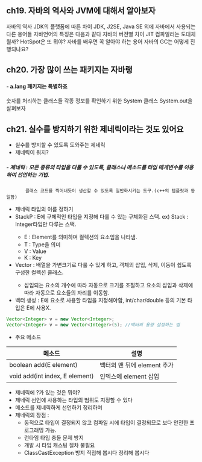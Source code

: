 ## ch19. 자바의 역사와 JVM에 대해서 알아보자
자바의 역사
JDK의 플랫폼에 따른 차이
JDK, J2SE, Java SE 외에 자바에서 사용되는 다른 용어들
자바언어의 특징은 다음과 같다
자바의 버전별 차이
JIT 컴파일러는 도대체 뭘까?
HotSpot은 또 뭐야?
자바를 배우면 꼭 알아야 하는 용어
자바의 GC는 어떻게 진행되나요?


## ch20. 가장 많이 쓰는 패키지는 자바랭
#### - a.lang 패키지는 특별하죠
숫자를 처리하는 클래스들
각종 정보를 확인하기 위한 System 클래스
System.out을 살펴보자



## ch21. 실수를 방지하기 위한 제네릭이라는 것도 있어요
- 실수를 방지할 수 있도록 도와주는 제네릭
- 제네릭이 뭐지?
##### - 제네릭 : 모든 종류의 타입을 다룰 수 있도록, 클래스나 메소드를 타입 매개변수를 이용하여 선언하는 기법.
           클래스 코드를 찍어내듯이 생산할 수 있도록 일반화시키는 도구.(c++의 템플릿과 동일함)
- 제네릭 타입의 이름 정하기
- StackP<E> : E에 구체적인 타입을 지정해 다룰 수 있는 구체화된 스택. ex) Stack<Integer> : Integer타입만 다루는 스택.
  + E : Element를 의미하며 컬렉션의 요소임을 나타냄.
  + T : Type을 의미
  + V : Value
  + K : Key
- Vector<E> : 배열을 가변크기로 다룰 수 있게 하고, 객체의 삽입, 삭제, 이동이 쉽도록 구성한 컬렉션 클래스.
  + 삽입되는 요소의 개수에 따라 자동으로 크기를 조절하고 요소의 삽입과 삭제에 따라 자동으로 요소들의 자리를 이동함.
- 백터 생성 : E에 요소로 사용할 타입을 지정해야함, int/char/double 등의 기본 타입은 E에 사용X.
```java
Vector<Integer> v = new Vector<Integer>;
Vector<Integer> v = new Vector<Integer>(5); //백터의 용량 설정하는 법
```
- 주요 메소드


| 메소드 | 설명 |
|---| --- | 
|boolean add(E element) | 백터의 맨 뒤에 element 추가 |
|void add(int index, E element) | 인덱스에 element 삽입 |


- 제네릭에 ?가 있는 것은 뭐야?
- 제네릭 선언에 사용하는 타입의 범위도 지정할 수 있다
- 메소드를 제네릭하게 선언하기
정리하며
- 제네릭의 장점 :
  + 동적으로 타입이 결정되지 않고 컴파일 시에 타입이 결정되므로 보다 안전한 프로그래밍 가능.
  + 런타임 타입 충돌 문제 방지
  + 개발 시 타입 캐스팅 절차 불필요
  + ClassCastException 방지
직접해 봅시다
정리해 봅시다
